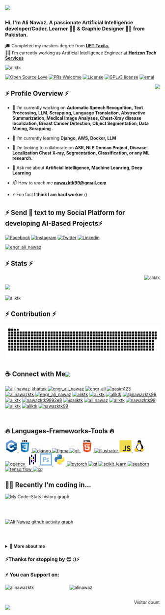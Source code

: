<!-- ### <img src="https://github.com/rajput2107/rajput2107/blob/master/Assets/Hi.gif" width="29px"> Hello world!&nbsp;<img src="https://github.com/rajput2107/rajput2107/blob/master/Assets/Earth.gif" width="24px">
<em>I am a 4th Year undergraduate student from <a href="https://jaipur.manipal.edu/"><b>Manipal University Jaipur</b></a>. From very early on in my life, I started to fall in love with technology 😍 This love has helped me develop a very good technological mindset <img src="https://github.com/rajput2107/rajput2107/blob/master/Assets/PC.gif" height="20px"/>, and given me the curiosity to learn more. I firmly believe that **no amount of knowledge <img src="https://github.com/rajput2107/rajput2107/blob/master/Assets/Rocket.gif" height="18px"> is enough knowledge**. 🧠</em>
 <br/> -->

<h1 align="left">
  <a href="https://git.io/typing-svg">
    <img src="https://readme-typing-svg.herokuapp.com/?lines=Hi+There!+👋;+Myself+Ali+Nawaz!;+A+Passionate+AI+Engineer+;&center=true&size=30">
  </a></h1><!-- <h1 >Hi 👋, I'm Ali Nawaz</h1> -->
<p align="left">
  <h3>Hi, I'm Ali Nawaz, A passionate Artificial Intelligence developer/Coder,  Learner 👨‍💻 &  Graphic Designer 🦸‍♂️ from Pakistan.</h3>
  🎓 Completed my masters degree from <a href="https://web.uettaxila.edu.pk/"><b> UET Taxila.</b></a>
  <br>
  🧑‍💼 I’m currently working as Artificial Intelligence Engineer at <a href="https://horizon.com.pk/"><b> Horizon Tech Services</b> </a>
  <br></p>
  
<p align="left"> <img src="https://komarev.com/ghpvc/?username=aliktk&label=Profile%20views&color=0e75b6&style=flat" alt="aliktk" /> </p>

[![Open Source Love](https://badges.frapsoft.com/os/v2/open-source.svg?v=102)](https://github.com/Aliktk)
[![PRs Welcome](https://img.shields.io/badge/PRs-welcome-brightgreen.svg?style=flat-square)](http://makeapullrequest.com)
[![License](https://img.shields.io/badge/License-Apache%202.0-blue.svg)](https://opensource.org/licenses/Apache-2.0)
[![GPLv3 license](https://img.shields.io/badge/License-GPLv3-blue.svg)](http://perso.crans.org/besson/LICENSE.html)
 <a href="mailto: nawazktk99@foxmail.com">
        <img alt="emal" src="https://img.shields.io/badge/contact_me-email-yellow">
    </a>

<img align="right" src="https://github.com/rajput2107/rajput2107/blob/master/Assets/Developer.gif"/>
<!-- <p align="left"> <a href="https://github.com/ryo-ma/github-profile-trophy"><img src="https://github-profile-trophy.vercel.app/?username=aliktk" alt="aliktk" /></a> </p> -->
<h2 align="left">⚡ Profile Overview ⚡</h2>

- 🔭 I’m currently working on <b>Automatic Speech Recognition, Text Processing, LLM, Scrapping, Language Translation, Abstractive Summarization, Medical Image Analyses, Chest-Xray disease localization, Breast Cancer Detection, Object Segmentation, Data Mining, Scrapping</b> .

- 🌱 I’m currently learning **Django, AWS, Docker, LLM**

- 👯 I’m looking to collaborate on **ASR, NLP Domian Project, Disease Localization Chest X-ray, Segmentation, Classification, or any ML research.**

- 💬 Ask me about **Artificial Intelligence, Machine Leanring, Deep Learning**

- 📫 How to reach me **nawazktk99@gmail.com**

- ⚡ Fun fact **I think I am hard worker :)**

<h2>⚡ Send 💬 text to my Social Platform for developing AI-Based Projects⚡</h2>

[![Facebook](https://img.shields.io/badge/Facebook-1877F2?style=for-the-badge&logo=facebook&logoColor=white)](https://www.facebook.com/alinawazktk/)
[![Instagram](https://img.shields.io/badge/Instagram-E4405F?style=for-the-badge&logo=instagram&logoColor=white)](https://www.instagram.com/engr_ali_nawaz/)
[![Twitter](https://img.shields.io/badge/Twitter-1DA1F2?style=for-the-badge&logo=twitter&logoColor=white)](https://twitter.com/engr_ali_nawaz/)
[![Linkedin](https://img.shields.io/badge/LinkedIn-0077B5?style=for-the-badge&logo=linkedin&logoColor=white)](https://www.linkedin.com/in/ali-nawaz-khattak/)

<p align="left"> <a href="https://twitter.com/engr_ali_nawaz" target="blank"><img src="https://img.shields.io/twitter/follow/engr_ali_nawaz?logo=twitter&style=for-the-badge" alt="engr_ali_nawaz" /></a> </p>
<h2 align="left">⚡ Stats ⚡</h2>
<p align = "right"><img align="right" src="https://github-readme-stats.vercel.app/api/top-langs?username=aliktk&&show_icons=true&theme=radical" alt="aliktk" /></p>
 </br>
<p> <img align="centre" src="https://github-readme-stats.vercel.app/api?username=aliktk&&show_icons=true&theme=radical" /> </p>
 
<p><img align="center" src="https://github-readme-streak-stats.herokuapp.com/?user=aliktk&show_icons=true&theme=radical" alt="aliktk" /></p>
<div>
<h2 align="left">⚡ Contribution ⚡</h2>
<a href="https://github.com/aliktk"><img alt="Snake animation" src="https://github.com/Aliktk/Aliktk/blob/main/github-user-contribution.svg"/></a>
</div>
<h2>☕ Connect with Me<img align="center" src="https://github.com/rajput2107/rajput2107/blob/master/Assets/Handshake.gif" height="33px" /></h2> 
<a href="https://www.python.org/" target="_blank">
  <p align="left">
<a href="https://linkedin.com/in/ali-nawaz-khattak" target="blank"><img align="center" src="https://raw.githubusercontent.com/rahuldkjain/github-profile-readme-generator/master/src/images/icons/Social/linked-in-alt.svg" alt="ali-nawaz-khattak" height="30" width="40" /></a>
<a href="https://twitter.com/engr_ali_nawaz" target="blank"><img align="center" src="https://raw.githubusercontent.com/rahuldkjain/github-profile-readme-generator/master/src/images/icons/Social/twitter.svg" alt="engr_ali_nawaz" height="30" width="40" /></a>
<a href="https://stackoverflow.com/users/7156266/engr-ali" target="blank"><img align="center" src="https://raw.githubusercontent.com/rahuldkjain/github-profile-readme-generator/master/src/images/icons/Social/stack-overflow.svg" alt="engr-ali" height="30" width="40" /></a>
<a href="https://kaggle.com/qasim123" target="blank"><img align="center" src="https://raw.githubusercontent.com/rahuldkjain/github-profile-readme-generator/master/src/images/icons/Social/kaggle.svg" alt="qasim123" height="30" width="40" /></a>
<a href="https://fb.com/alinawazktk" target="blank"><img align="center" src="https://raw.githubusercontent.com/rahuldkjain/github-profile-readme-generator/master/src/images/icons/Social/facebook.svg" alt="alinawazktk" height="30" width="40" /></a>
<a href="https://instagram.com/engr_ali_nawaz" target="blank"><img align="center" src="https://raw.githubusercontent.com/rahuldkjain/github-profile-readme-generator/master/src/images/icons/Social/instagram.svg" alt="engr_ali_nawaz" height="30" width="40" /></a>
<a href="https://dribbble.com/aliktk" target="blank"><img align="center" src="https://raw.githubusercontent.com/rahuldkjain/github-profile-readme-generator/master/src/images/icons/Social/dribbble.svg" alt="aliktk" height="30" width="40" /></a>
<a href="https://codepen.io/aliktk" target="blank"><img align="center" src="https://raw.githubusercontent.com/rahuldkjain/github-profile-readme-generator/master/src/images/icons/Social/codepen.svg" alt="aliktk" height="30" width="40" /></a>
<a href="https://dev.to/aliktk" target="blank"><img align="center" src="https://raw.githubusercontent.com/rahuldkjain/github-profile-readme-generator/master/src/images/icons/Social/devto.svg" alt="aliktk" height="30" width="40" /></a>
<a href="https://medium.com/@nawazktk99" target="blank"><img align="center" src="https://raw.githubusercontent.com/rahuldkjain/github-profile-readme-generator/master/src/images/icons/Social/medium.svg" alt="@nawazktk99" height="30" width="40" /></a>
<a href="https://codesandbox.com/aliktk" target="blank"><img align="center" src="https://raw.githubusercontent.com/rahuldkjain/github-profile-readme-generator/master/src/images/icons/Social/codesandbox.svg" alt="aliktk" height="30" width="40" /></a>
<a href="https://www.behance.net/nawazktk9992e8" target="blank"><img align="center" src="https://raw.githubusercontent.com/rahuldkjain/github-profile-readme-generator/master/src/images/icons/Social/behance.svg" alt="nawazktk9992e8" height="30" width="40" /></a>
<a href="https://hashnode.com/@aliktk" target="blank"><img align="center" src="https://raw.githubusercontent.com/rahuldkjain/github-profile-readme-generator/master/src/images/icons/Social/hashnode.svg" alt="@aliktk" height="30" width="40" /></a>
<a href="https://www.youtube.com/channel/UCXU3qvcf33IzYHHHpJKrLvw" target="blank"><img align="center" src="https://raw.githubusercontent.com/rahuldkjain/github-profile-readme-generator/master/src/images/icons/Social/youtube.svg" alt="ali nawaz" height="30" width="40" /></a>
<a href="https://www.codechef.com/users/aliktk" target="blank"><img align="center" src="https://cdn.jsdelivr.net/npm/simple-icons@3.1.0/icons/codechef.svg" alt="aliktk" height="30" width="40" /></a>
<a href="https://www.hackerrank.com/nawazktk99" target="blank"><img align="center" src="https://raw.githubusercontent.com/rahuldkjain/github-profile-readme-generator/master/src/images/icons/Social/hackerrank.svg" alt="nawazktk99" height="30" width="40" /></a>
<a href="https://codeforces.com/profile/aliktk" target="blank"><img align="center" src="https://raw.githubusercontent.com/rahuldkjain/github-profile-readme-generator/master/src/images/icons/Social/codeforces.svg" alt="aliktk" height="30" width="40" /></a>
<a href="https://www.leetcode.com/aliktk" target="blank"><img align="center" src="https://raw.githubusercontent.com/rahuldkjain/github-profile-readme-generator/master/src/images/icons/Social/leet-code.svg" alt="aliktk" height="30" width="40" /></a>
<a href="https://auth.geeksforgeeks.org/user/nawazktk99" target="blank"><img align="center" src="https://raw.githubusercontent.com/rahuldkjain/github-profile-readme-generator/master/src/images/icons/Social/geeks-for-geeks.svg" alt="nawazktk99" height="30" width="40" /></a>
  </p>
 </br>
<h2 align="left">🔥 Languages-Frameworks-Tools 🔥</h2>
<p align="left"> <a href="https://www.w3schools.com/cpp/" target="_blank" rel="noreferrer"> <img src="https://raw.githubusercontent.com/devicons/devicon/master/icons/cplusplus/cplusplus-original.svg" alt="cplusplus" width="40" height="40"/> </a> <a href="https://www.w3schools.com/css/" target="_blank" rel="noreferrer"> <img src="https://raw.githubusercontent.com/devicons/devicon/master/icons/css3/css3-original-wordmark.svg" alt="css3" width="40" height="40"/> </a> <a href="https://www.djangoproject.com/" target="_blank" rel="noreferrer"> <img src="https://cdn.worldvectorlogo.com/logos/django.svg" alt="django" width="40" height="40"/> </a> <a href="https://www.figma.com/" target="_blank" rel="noreferrer"> <img src="https://www.vectorlogo.zone/logos/figma/figma-icon.svg" alt="figma" width="40" height="40"/> </a> <a href="https://git-scm.com/" target="_blank" rel="noreferrer"> <img src="https://www.vectorlogo.zone/logos/git-scm/git-scm-icon.svg" alt="git" width="40" height="40"/> </a> <a href="https://www.w3.org/html/" target="_blank" rel="noreferrer"> <img src="https://raw.githubusercontent.com/devicons/devicon/master/icons/html5/html5-original-wordmark.svg" alt="html5" width="40" height="40"/> </a> <a href="https://www.adobe.com/in/products/illustrator.html" target="_blank" rel="noreferrer"> <img src="https://www.vectorlogo.zone/logos/adobe_illustrator/adobe_illustrator-icon.svg" alt="illustrator" width="40" height="40"/> </a> <a href="https://developer.mozilla.org/en-US/docs/Web/JavaScript" target="_blank" rel="noreferrer"> <img src="https://raw.githubusercontent.com/devicons/devicon/master/icons/javascript/javascript-original.svg" alt="javascript" width="40" height="40"/> </a> <a href="https://www.linux.org/" target="_blank" rel="noreferrer"> <img src="https://raw.githubusercontent.com/devicons/devicon/master/icons/linux/linux-original.svg" alt="linux" width="40" height="40"/> </a> <a href="https://opencv.org/" target="_blank" rel="noreferrer"> <img src="https://www.vectorlogo.zone/logos/opencv/opencv-icon.svg" alt="opencv" width="40" height="40"/> </a> <a href="https://pandas.pydata.org/" target="_blank" rel="noreferrer"> <img src="https://raw.githubusercontent.com/devicons/devicon/2ae2a900d2f041da66e950e4d48052658d850630/icons/pandas/pandas-original.svg" alt="pandas" width="40" height="40"/> </a> <a href="https://www.photoshop.com/en" target="_blank" rel="noreferrer"> <img src="https://raw.githubusercontent.com/devicons/devicon/master/icons/photoshop/photoshop-line.svg" alt="photoshop" width="40" height="40"/> </a> <a href="https://www.python.org" target="_blank" rel="noreferrer"> <img src="https://raw.githubusercontent.com/devicons/devicon/master/icons/python/python-original.svg" alt="python" width="40" height="40"/> </a> <a href="https://pytorch.org/" target="_blank" rel="noreferrer"> <img src="https://www.vectorlogo.zone/logos/pytorch/pytorch-icon.svg" alt="pytorch" width="40" height="40"/> </a> <a href="https://www.qt.io/" target="_blank" rel="noreferrer"> <img src="https://upload.wikimedia.org/wikipedia/commons/0/0b/Qt_logo_2016.svg" alt="qt" width="40" height="40"/> </a> <a href="https://scikit-learn.org/" target="_blank" rel="noreferrer"> <img src="https://upload.wikimedia.org/wikipedia/commons/0/05/Scikit_learn_logo_small.svg" alt="scikit_learn" width="40" height="40"/> </a> <a href="https://seaborn.pydata.org/" target="_blank" rel="noreferrer"> <img src="https://seaborn.pydata.org/_images/logo-mark-lightbg.svg" alt="seaborn" width="40" height="40"/> </a> <a href="https://www.tensorflow.org" target="_blank" rel="noreferrer"> <img src="https://www.vectorlogo.zone/logos/tensorflow/tensorflow-icon.svg" alt="tensorflow" width="40" height="40"/> </a> <a href="https://www.adobe.com/products/xd.html" target="_blank" rel="noreferrer"> <img src="https://cdn.worldvectorlogo.com/logos/adobe-xd.svg" alt="xd" width="40" height="40"/> </a> </p>



<h2 align="left">👨‍📊 Recently I'm coding in...</h2>

![My Code::Stats history graph](https://codestats-readme.wegfan.cn/history-graph/ali%20nawaz?history_days=30) 

<!-- <h2 align="left">👨‍💻 Repositories 👨‍💻</h2>
<br>
<div width="100%" align="center">
  <a align="right" href="https://github.com/KushalTanna24/Food-App" title="Data Structures"><img align="left" height="115" src="https://github-readme-stats.vercel.app/api/pin/?username=KushalTanna24&repo=Food-App&theme=react&border_color=61dafb&border_radius=10"></a>
  <a align="left" href="https://github.com/KushalTanna24/Chat-Fresh" title="Chat & Fresh"><img align="right" height="115" src="https://github-readme-stats.vercel.app/api/pin/?username=KushalTanna24&repo=Chat-Fresh&theme=react&border_color=61dafb&border_radius=10"></a>
</div>
<br/><br/><br/><br/><br/><br/>
<div width="100%" align="center">
  <a align="left" href="https://github.com/KushalTanna24/Expense-Tracker" title="Expense Tracker"><img align="left" height="115" src="https://github-readme-stats.vercel.app/api/pin/?username=KushalTanna24&repo=Expense-Tracker&theme=react&border_color=61dafb&border_radius=10"></a>
  <a align="right" href="https://github.com/KushalTanna24/ToDoApp" title="Copy&Move Forgery Detection With DCT"><img align="right" height="115" src="https://github-readme-stats.vercel.app/api/pin/?username=KushalTanna24&repo=ToDoApp&theme=react&border_color=61dafb&border_radius=10"></a>
</div>
 -->

<br><br><br>
[![Ali Nawaz github activity graph](https://github-readme-activity-graph.vercel.app/graph?username=Aliktk&theme=tokyo-night)](https://github.com/Aliktk/github-readme-activity-graph)
<!-- [![Ali Nawaz Github Activity Graph](https://github-readme-activity-graph.cyclic.app/graph?username=Aliktk&theme=github-compact)](https://github.com/Aliktk/github-readme-activity-graph) -->
<br><br>

<details>
  <summary><b>🧐 More about me</b></summary>
  
  ### 🔎 Areas of Interest
  - 👾 Continual learning and professional development
  - 🧑‍💼 Adaptability and flexibility in a fast-paced work environment
  - ❓ Strong problem-solving skills and attention to detail.
  - 🕹️ Team collaboration and project management
  - 🌱 Nature, Hicking, Adventurer.

</details>

<h3 align="left">⚡Thanks for stopping by 😊 :)⚡</h3>
<!-- <p align="center" >Thanks for stopping by 😁</><br/> -->
<h3 align="left">⚡ You can Support on:</h3>
<p><a href="https://www.buymeacoffee.com/alinawazktk"> <img align="left" src="https://cdn.buymeacoffee.com/buttons/v2/default-yellow.png" height="50" width="210" alt="alinawazktk" /></a><a href="https://ko-fi.com/alinawaz"> <img align="left" src="https://cdn.ko-fi.com/cdn/kofi3.png?v=3" height="50" width="210" alt="alinawaz" /></a></p><br><br>
</p>

<p align="left">
  Visitor count<br>
  <img src="https://profile-counter.glitch.me/Aliktk/count.svg" />
</p>
<!-- <p align="left"><img alt="Profile Hits" src="https://hits.seeyoufarm.com/api/count/incr/badge.svg?url=https%3A%2F%2Fgithub.com%2Frajput2107%2F" /></p>
 -->
